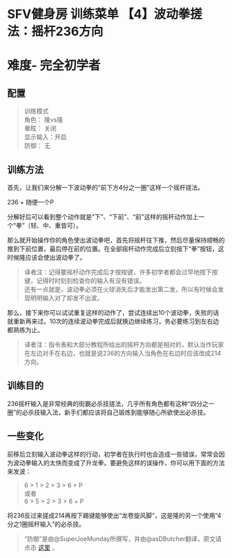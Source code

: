 # SFV健身房 训练菜单 【4】波动拳搓法：摇杆236方向
# 难度- 完全初学者
## 配置
> 训练模式  
> 角色：		隆vs隆  
> 晕眩：		关闭  
> 显示输入：开启  
> 防御：		无  

## 训练方法
首先，让我们来分解一下波动拳的“前下方4分之一圈”这样一个摇杆搓法。

236 + 随便一个P

分解好后可以看到整个动作就是“下”、“下前”、“前”这样的摇杆动作加上一个“拳”（轻、中、重皆可）。

那么就开始操作你的角色使出波动拳吧，首先将摇杆往下推，然后尽量保持顺畅的推到下前位置，最后停在前的位置。在全部摇杆动作完成后立刻按下“拳”按钮，这时候隆应该会使出波动拳了。

> 译者注：记得要摇杆动作完成后才按按键，许多初学者都会过早地按下按键，记得时时刻刻检查你的输入有没有错误。  
> 还有一点就是，波动拳必须在火球消失后才能发出第二发，所以有时候会发现明明输入对了却发不出波。  

那么，接下来你可以试试重复这样的动作了，尝试连续出10个波动拳，失败的话就重新再来过。10次的连续波动拳完成后就换边继续练习，务必要练习到左右边都熟练为止。

> 译者注：指令表和大部分教程所给出的摇杆方向都是相对的，默认当作玩家在左边对手在右边，也就是说236的方向输入当角色在右边时应该改成214方向。  

## 训练目的
236摇杆输入是非常经典的街霸必杀技搓法，几乎所有角色都有这种“四分之一圈”的必杀技输入法，新手们都应该将自己锻炼到能够随心所欲使出必杀技。

## 一些变化
前移后立刻输入波动拳这样的行动，初学者在执行时也会造成一些错误，常常会因为波动拳输入的太快而变成了升龙拳。要避免这样的误操作，你可以用下面的方法来发波：

> 6 > 1 > 2 > 3 > 6 + P  
> 或者  
> 6 > 5 > 2 > 3 > 6 + P  

将236反过来搓成214再按下踢键能够使出“龙卷旋风脚”，这是隆的另一个使用“4分之1圈摇杆输入”的必杀技。

> “防御”是由@SuperJoeMunday所撰写，并由@asDButcher翻译，原文请点击 [这里](https://www.reddit.com/r/StreetFighter/comments/44t4fq/giefs_gym_learning_the_quarter_circle_motion_a/) 。  
